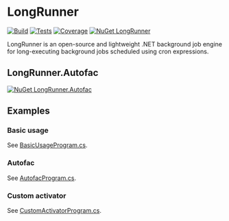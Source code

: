 # LongRunner

[![Build](https://img.shields.io/azure-devops/build/cyaspik/DotNet/2.svg)](https://dev.azure.com/cyaspik/DotNet/_build/latest?definitionId=2)
[![Tests](https://img.shields.io/azure-devops/tests/cyaspik/DotNet/2.svg)](https://dev.azure.com/cyaspik/DotNet/_build/latest?definitionId=2)
[![Coverage](https://img.shields.io/azure-devops/coverage/cyaspik/DotNet/2.svg)](https://dev.azure.com/cyaspik/DotNet/_build/latest?definitionId=2)
[![NuGet LongRunner](https://img.shields.io/nuget/v/LongRunner.svg)](https://www.nuget.org/packages/LongRunner/)

LongRunner is an open-source and lightweight .NET background job engine for long-executing background jobs scheduled using cron expressions.

## LongRunner.Autofac

[![NuGet LongRunner.Autofac](https://img.shields.io/nuget/v/LongRunner.Autofac.svg)](https://www.nuget.org/packages/LongRunner.Autofac/)

## Examples

### Basic usage

See [BasicUsageProgram.cs](LongRunner.ExampleApp/BasicUsageProgram.cs).

### Autofac

See [AutofacProgram.cs](LongRunner.ExampleApp/AutofacProgram.cs).

### Custom activator

See [CustomActivatorProgram.cs](LongRunner.ExampleApp/CustomActivatorProgram.cs).
